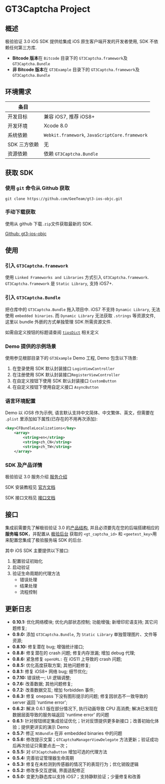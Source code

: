 # GT3Captcha Project

## 概述

极验验证 3.0 iOS SDK 提供给集成 iOS 原生客户端开发的开发者使用, SDK 不依赖任何第三方库.

* **Bitcode 版本**在 `Bitcode` 目录下的 `GT3Captcha.framework`及`GT3Captcha.Bundle`
* **非 Bitcode 版本**在 `GT3Example` 目录下的 `GT3Captcha.framework`及`GT3Captcha.Bundle`

## 环境需求

条目	|			|
------	|---------|
开发目标|兼容 iOS7, 推荐 iOS8+|
开发环境|Xcode 8.0|
系统依赖|`Webkit.framework`, `JavaScriptCore.framework`|
SDK 三方依赖|无		|
资源依赖 |依赖 `GT3Captcha.Bundle` |

## 获取 SDK

### 使用 `git` 命令从 Github 获取

```
git clone https://github.com/GeeTeam/gt3-ios-objc.git
```

### 手动下载获取
使用从 github 下载`.zip`文件获取最新的 SDK.

[Github: gt3-ios-objc](https://github.com/GeeTeam/gt3-ios-SDK)

## 使用

### 引入 `GT3Captcha.framework`

使用 `Linked Frameworks and Libraries` 方式引入  `GT3Captcha.framework`. `GT3Captcha.framework` 是 `Static Library`, 支持 iOS7+.

### 引入 `GT3Captcha.Bundle`

 把仓库中的 `GT3Captcha.Bundle` 拖入项目中. iOS7 不支持 `Dynamic Library`, 无法使用 `embedded binaries`. 而 `Dynamic Library` 无法获取 `.strings` 等资源文件, 这里以 bundle 外嵌的方式单独管理 SDK 所需资源文件. 
 
如需自定义按钮的标题请查阅 [`tipsDict`](https://github.com/GeeTeam/gt3-ios-SDK/blob/develop/gt3-ios-dev-doc.md#tipsdict) 相关定义

### Demo 提供的示例场景
使用参见根部目录下的 `GT3Example` Demo 工程, Demo 包含以下场景:

1. 在登录使用 SDK 默认封装接口 `LoginViewController`
2. 在注册使用 SDK 默认封装接口`RegisterViewController`
3. 在自定义按钮下使用 SDK 默认封装接口 `CustomButton`
4. 在自定义按钮下使用自定义接口 `AsyncButton`

### 语言环境配置
Demo 以 iOS8 作为示例, 语言默认支持中文简体、中文繁体、英文，但需要在 `.plist` 里添加如下属性(已存在的不用再次添加):

```xml
<key>CFBundleLocalizations</key>
	<array>
		<string>en</string>
		<string>zh_CN</string>
		<string>zh_TW</string>
	</array>
```

### SDK 及产品详情
极验验证 3.0 服务介绍 [服务介绍](http://docs.geetest.com/install/overview/)

SDK 安装教程见 [官方文档](http://docs.geetest.com/install/client/ios/)

SDK 接口文档见 [接口文档](https://github.com/GeeTeam/gt3-ios-SDK/blob/develop/gt3-ios-dev-doc.md)

## 接口

集成前需要先了解极验验证 3.0 的[产品结构](http://docs.geetest.com/install/overview/#产品结构), 并且必须要先在您的后端搭建相应的**服务端 SDK**，并配置从 [极验后台](https://account.geetest.com/login) 获取的 `<gt_captcha_id>` 和 `<geetest_key>`用来配置您集成了极验服务端 SDK 的后台.

其中 iOS SDK 主要提供以下接口:

1. 配置验证初始化
2. 启动验证
3. 验证生命周期的代理方法
	* 错误处理
	* 结果处理
	* 流程控制 

## 更新日志

* **0.10.1:**  优化网络模块; 优化内部状态控制; 功能增强; 新增印尼语支持; 其它问题修复;
* **0.9.0:**  添加 `GT3Captcha.Bundle`, 为 `Static Library` 单独管理图片、文件等资源; 
* **0.8.10:**  修复潜在 bug; 增强统计接口;
* **0.8.8:**  修复潜在的 crash 问题; 修复内存泄漏; 增加 debug 代理;
* **0.8.6:**  紧急修复 `openURL:` 在 iOS11 上导致的 crash 问题;
* **0.8.5:**  优化高度获取方案; 其他问题修复;
* **0.8.1:**  修复 iOS8+ 网络 bug; 细节优化;
* **0.7.10:**  错误统一; UI 逻辑调整;
* **0.7.6:**  改善数据; 其他问题修复;
* **0.7.2:**  改善数据交互; 增加 forbidden 事件;
* **0.6.3:**  修复 onepass 下没有图形提示的问题; 修复因状态不一致导致的 server 返回 'runtime error';
* **0.6.2:**  解决 0.6.1 版在部分情况下, 执行动画导致 CPU 高消费; 解决已发现在数据层面导致的服务端返回 'runtime error' 的问题
* **0.6.1:**  针对按钮绑定集成验证优化；针对反馈提供更多新接口；改善初始化体验；提供更详实的演示 Demo 
* **0.5.7:**  修正 `NSBundle` 在非 embedded binaries 中的问题
* **0.5.6:**  修改提示文案；`GTCaptchaManagerViewDelegate` 方法更新；验证成功后再次验证只需要点击一次；
* **0.5.5:**  对 `GT3CaptchaButton` 增加可选的代理方法
* **0.5.4:**  完善验证管理器生命周期
* **0.5.3:**  修复在未检测到传感器的情况下的表现行为；优化销毁逻辑
* **0.5.2:**  修改多交互逻辑, 界面适配修正
* **0.5.0:**  变更为静态库以支持 iOS7；支持静默验证；少量修复和改善 
